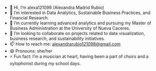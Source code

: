 - 👋 Hi, I’m alexa121098 (Alexandra Madrid Rubio)
- 👀 I’m interested in Data Analytics, Sustainable Business Practices, and Financial Research.
- 🌱 I’m currently learning advanced analytics and pursuing my Master of Business Administration at the University of Nueva Caceres.
- 💞️ I’m looking to collaborate on projects related to data visualization, business research, and sustainability initiatives.
- 📫 How to reach me: alexandrarubio121098@gmail.com
- 😄 Pronouns: she/her
- ⚡ Fun fact: I’m a musician at heart, having been a part of choirs and a xylophonist during my school days.

<!---
alexa121098/alexa121098 is a ✨ special ✨ repository because its `README.md` (this file) appears on your GitHub profile.
You can click the Preview link to take a look at your changes.
--->
